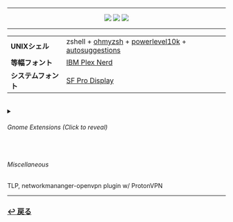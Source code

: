 <hr>
  <div align="center">
    <a href="https://github.com/vinceliuice/WhiteSur-gtk-theme"><img src="https://img.shields.io/static/v1?label=GTK&message=WhiteSur&color=222222&labelColor=bf3f6c&style=for-the-badge&logo=gtk&logoColor=white"></a>
    <a href="https://github.com/vinceliuice/WhiteSur-icon-theme"><img src="https://img.shields.io/static/v1?label=ICONS&message=WhiteSur&color=222222&labelColor=bf3f6c&style=for-the-badge&logo=gtk&logoColor=white"></a>
    <a href="https://github.com/phisch/phinger-cursors"><img src="https://img.shields.io/static/v1?label=CURSORS&message=Phinger&color=222222&labelColor=bf3f6c&style=for-the-badge&logo=gtk&logoColor=white"></a>
  </div>
<hr>

<table align="center">
  <tr>
    <td>
      <b>UNIXシェル</b>
    </td>
    <td>
      zshell + <a href="https://ohmyz.sh/">ohmyzsh</a> + <a href="https://github.com/romkatv/powerlevel10k">powerlevel10k</a> + <a href="https://github.com/zsh-users/zsh-autosuggestions">autosuggestions</a>
    </td>
  </tr>
  <tr>
    <td>
      <b>等幅フォント</b>
    </td>
    <td>
      <a href="https://www.nerdfonts.com/font-downloads">IBM Plex Nerd</a>
    </td>
  </tr>
  <tr>
    <td>
      <b>システムフォント</b>
    </td>
    <td>
      <a href="https://www.cufonfonts.com/font/sf-pro-display">SF Pro Display</a>
    </td>
  </tr>
</table>

<br>

<details>
  <summary><h6>Gnome Extensions<i> (Click to reveal)</i></h6></summary>
  <ul>
    <li><a href="https://extensions.gnome.org/extension/615/appindicator-support/">Appindicator support</a></li>
    <li><a href="https://extensions.gnome.org/extension/3843/just-perfection/">Just Perfection</a></li>
    <li><a href="https://extensions.gnome.org/extension/4693/rounded-system-menu-buttons/">Rounded System Menu Buttons</a></li>
    <li><a href="https://extensions.gnome.org/extension/906/sound-output-device-chooser/">Sound Input & Output Device Chooser</a></li>
    <li><a href="https://extensions.gnome.org/extension/19/user-themes/">User Themes</a></li>
    <li><a href="https://extensions.gnome.org/extension/3952/workspace-indicator/">Workspace indicator</a></li>
    <li><a href="https://extensions.gnome.org/extension/7/removable-drive-menu/">Removable Drive Menu</a></li>
    <li><a href="https://extensions.gnome.org/extension/2741/remove-alttab-delay-v2/">Remove Alt+Tab Delay</a></li>
    <li><a href="https://extensions.gnome.org/extension/3193/blur-my-shell/">Blur My Shell</a></li>
    <li><a href="https://extensions.gnome.org/extension/5004/dash-to-dock-for-cosmic/">Dash to Dock for COSMIC</a></li>
    <li><a href="https://extensions.gnome.org/extension/4798/thinkpad-battery-threshold/">Thinkpad Battery Threshold</a></li>
    <li><a href="https://extensions.gnome.org/extension/4135/espresso/">Espresso</a></li>
    <br></br>
  </ul>
</details>

<br>
<h6>Miscellaneous</h6>
TLP, networkmananger-openvpn plugin w/ ProtonVPN

</br>
<hr>
<h3><a href="https://github.com/czarhex/dotfiles#readme"><b>↩ 戻る</b></a></h3>
